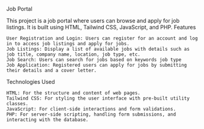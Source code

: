 Job Portal



This project is a job portal where users can browse and apply for job listings. It is built using HTML, Tailwind CSS, JavaScript, and PHP.
Features

    User Registration and Login: Users can register for an account and log in to access job listings and apply for jobs.
    Job Listings: Display a list of available jobs with details such as job title, company name, location, job type, etc.
    Job Search: Users can search for jobs based on keywords job type
    Job Application: Registered users can apply for jobs by submitting their details and a cover letter.
    
Technologies Used

    HTML: For the structure and content of web pages.
    Tailwind CSS: For styling the user interface with pre-built utility classes.
    JavaScript: For client-side interactions and form validations.
    PHP: For server-side scripting, handling form submissions, and interacting with the database.
